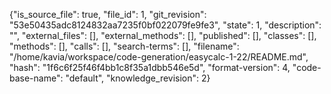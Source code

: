 {"is_source_file": true, "file_id": 1, "git_revision": "53e50435adc8124832aa7235f0bf022079fe9fe3", "state": 1, "description": "", "external_files": [], "external_methods": [], "published": [], "classes": [], "methods": [], "calls": [], "search-terms": [], "filename": "/home/kavia/workspace/code-generation/easycalc-1-22/README.md", "hash": "1f6c6f25f46f4bb1c8f35a1dbb546e5d", "format-version": 4, "code-base-name": "default", "knowledge_revision": 2}